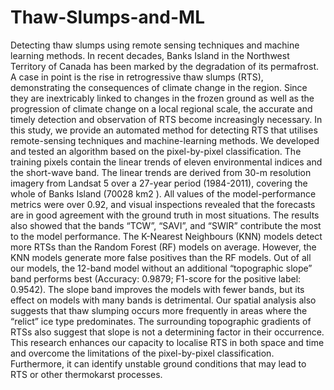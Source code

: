 # Thaw-Slumps-and-ML
Detecting thaw slumps using remote sensing techniques and machine learning methods.
In recent decades, Banks Island in the Northwest Territory of Canada has been marked by the 
degradation of its permafrost. A case in point is the rise in retrogressive thaw slumps (RTS), 
demonstrating the consequences of climate change in the region. Since they are inextricably 
linked to changes in the frozen ground as well as the progression of climate change on a local 
regional scale, the accurate and timely detection and observation of RTS become increasingly 
necessary. In this study, we provide an automated method for detecting RTS that utilises 
remote-sensing techniques and machine-learning methods. We developed and tested an 
algorithm based on the pixel-by-pixel classification. The training pixels contain the linear 
trends of eleven environmental indices and the short-wave band. The linear trends are derived 
from 30-m resolution imagery from Landsat 5 over a 27-year period (1984-2011), covering the 
whole of Banks Island (70028 km2
). All values of the model-performance metrics were over 
0.92, and visual inspections revealed that the forecasts are in good agreement with the ground 
truth in most situations. The results also showed that the bands “TCW”, “SAVI”, and “SWIR”
contribute the most to the model performance. The K-Nearest Neighbours (KNN) models 
detect more RTSs than the Random Forest (RF) models on average. However, the KNN models 
generate more false positives than the RF models. Out of all our models, the 12-band model 
without an additional “topographic slope” band performs best (Accuracy: 0.9879; F1-score for 
the positive label: 0.9542). The slope band improves the models with fewer bands, but its effect 
on models with many bands is detrimental. Our spatial analysis also suggests that thaw 
slumping occurs more frequently in areas where the “relict” ice type predominates. The 
surrounding topographic gradients of RTSs also suggest that slope is not a determining factor 
in their occurrence. This research enhances our capacity to localise RTS in both space and time 
and overcome the limitations of the pixel-by-pixel classification. Furthermore, it can identify 
unstable ground conditions that may lead to RTS or other thermokarst processes.
